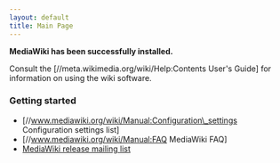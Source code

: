 ```yaml
---
layout: default
title: Main Page
---
```


**MediaWiki has been successfully installed.**

Consult the [//meta.wikimedia.org/wiki/Help:Contents User's Guide] for information on using the wiki software.

### Getting started

-   [//www.mediawiki.org/wiki/Manual:Configuration\_settings Configuration settings list]
-   [//www.mediawiki.org/wiki/Manual:FAQ MediaWiki FAQ]
-   [MediaWiki release mailing list](https://lists.wikimedia.org/mailman/listinfo/mediawiki-announce)

